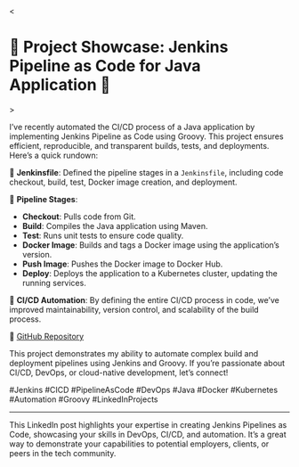 <<h1>🚀 **Project Showcase: Jenkins Pipeline as Code for Java Application** 🚀</h1>>

I’ve recently automated the CI/CD process of a Java application by implementing Jenkins Pipeline as Code using Groovy. This project ensures efficient, reproducible, and transparent builds, tests, and deployments. Here’s a quick rundown:

🔹 **Jenkinsfile**: Defined the pipeline stages in a `Jenkinsfile`, including code checkout, build, test, Docker image creation, and deployment.

🔹 **Pipeline Stages**:
   - **Checkout**: Pulls code from Git.
   - **Build**: Compiles the Java application using Maven.
   - **Test**: Runs unit tests to ensure code quality.
   - **Docker Image**: Builds and tags a Docker image using the application’s version.
   - **Push Image**: Pushes the Docker image to Docker Hub.
   - **Deploy**: Deploys the application to a Kubernetes cluster, updating the running services.

🔹 **CI/CD Automation**: By defining the entire CI/CD process in code, we’ve improved maintainability, version control, and scalability of the build process.

🔗 [GitHub Repository](#)

This project demonstrates my ability to automate complex build and deployment pipelines using Jenkins and Groovy. If you’re passionate about CI/CD, DevOps, or cloud-native development, let’s connect!

#Jenkins #CICD #PipelineAsCode #DevOps #Java #Docker #Kubernetes #Automation #Groovy #LinkedInProjects

---

This LinkedIn post highlights your expertise in creating Jenkins Pipelines as Code, showcasing your skills in DevOps, CI/CD, and automation. It’s a great way to demonstrate your capabilities to potential employers, clients, or peers in the tech community.
